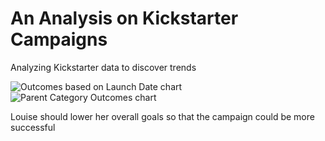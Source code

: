 # An Analysis on Kickstarter Campaigns
Analyzing Kickstarter data to discover trends



![Outcomes based on Launch Date chart](https://user-images.githubusercontent.com/90878957/134188214-249c7036-522a-4da4-b165-7a0a3e712d03.png)
![Parent Category Outcomes chart](https://user-images.githubusercontent.com/90878957/134188216-e97f4357-a7bf-42e9-be69-4caff75f2ebf.png)

Louise should lower her overall goals so that the campaign could be more successful
